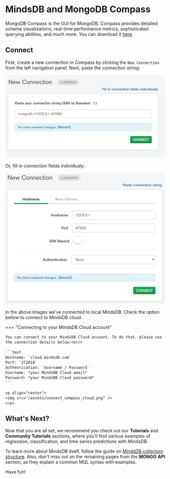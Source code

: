 # MindsDB and MongoDB Compass

MongoDB Compass is the GUI for MongoDB. Compass provides detailed schema visualizations, real-time performance metrics, sophisticated querying abilities, and much more. You can download it [here](https://www.mongodb.com/try/download/).


## Connect

First, create a new connection in Compass by clicking the `New Connection` from the left navigation panel.
Next, paste the connection string:

<p align="center">
  <img src="/assets/connect_compass_srv.png" />
</p>

Or, fill in connection fields individualy:

<p align="center">
  <img src="/assets/connect_compassm.png" />
</p>

In the above images we've connected to local MindsDB. Check the option bellow to connect to MindsDB cloud.

=== "Connecting to your MindsDB Cloud account"

    You can connect to your MindsDB Cloud account. To do that, please use the connection details below:<br/>

    ```text
    Hostname: `cloud.mindsdb.com`
    Port: `272018`
    Authentication: `Username / Password`
    Username: *your MindsDB Cloud email*
    Password: *your MindsDB Cloud password*
    ```

    <p align="center">
    <img src="/assets/connect_compass_cloud.png" />
    </p>

## What's Next?

Now that you are all set, we recommend you check out our **Tutorials** and **Community Tutorials** sections, where you'll find various examples of regression, classification, and time series predictions with MindsDB.

To learn more about MindsDB itself, follow the guide on [MindsDB collection structure](/mongo/collection-structure/). Also, don't miss out on the remaining pages from the **MONGO API** section, as they explain a common MQL syntax with examples.

Have fun!
